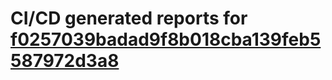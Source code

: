 # CI/CD generated reports for [f0257039badad9f8b018cba139feb5587972d3a8](https://github.com/hydephp/develop/commit/f0257039badad9f8b018cba139feb5587972d3a8)
